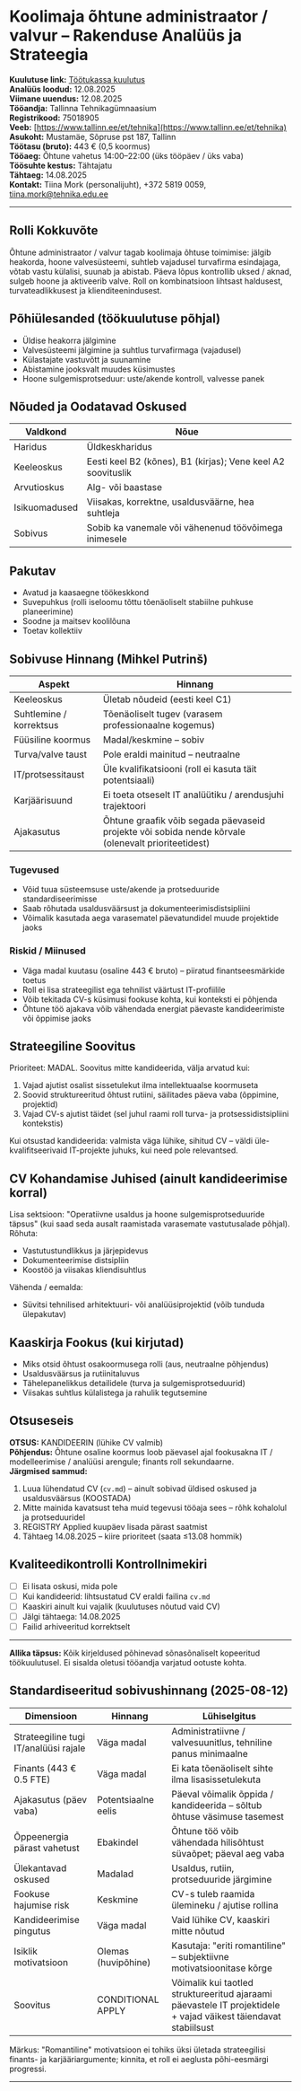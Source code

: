 # Koolimaja õhtune administraator / valvur – Rakenduse Analüüs ja Strateegia

**Kuulutuse link:** [Töötukassa kuulutus](https://www.tootukassa.ee/et/toopakkumised/koolimaja-ohtune-administraator-valvur-798678)  
**Analüüs loodud:** 12.08.2025  
**Viimane uuendus:** 12.08.2025  
**Tööandja:** Tallinna Tehnikagümnaasium  
**Registrikood:** 75018905  
**Veeb:** [https://www.tallinn.ee/et/tehnika](https://www.tallinn.ee/et/tehnika)  
**Asukoht:** Mustamäe, Sõpruse pst 187, Tallinn  
**Töötasu (bruto):** 443 € (0,5 koormus)  
**Tööaeg:** Õhtune vahetus 14:00–22:00 (üks tööpäev / üks vaba)  
**Töösuhte kestus:** Tähtajatu  
**Tähtaeg:** 14.08.2025  
**Kontakt:** Tiina Mork (personalijuht), +372 5819 0059, [tiina.mork@tehnika.edu.ee](mailto:tiina.mork@tehnika.edu.ee)

---

## Rolli Kokkuvõte

Õhtune administraator / valvur tagab koolimaja õhtuse toimimise: jälgib heakorda, hoone valvesüsteemi, suhtleb vajadusel turvafirma esindajaga, võtab vastu külalisi, suunab ja abistab. Päeva lõpus kontrollib uksed / aknad, sulgeb hoone ja aktiveerib valve. Roll on kombinatsioon lihtsast haldusest, turvateadlikkusest ja klienditeenindusest.

## Põhiülesanded (töökuulutuse põhjal)

- Üldise heakorra jälgimine
- Valvesüsteemi jälgimine ja suhtlus turvafirmaga (vajadusel)
- Külastajate vastuvõtt ja suunamine
- Abistamine jooksvalt muudes küsimustes
- Hoone sulgemisprotseduur: uste/akende kontroll, valvesse panek

## Nõuded ja Oodatavad Oskused

| Valdkond | Nõue |
|---------|------|
| Haridus | Üldkeskharidus |
| Keeleoskus | Eesti keel B2 (kõnes), B1 (kirjas); Vene keel A2 soovituslik |
| Arvutioskus | Alg- või baastase |
| Isikuomadused | Viisakas, korrektne, usaldusväärne, hea suhtleja |
| Sobivus | Sobib ka vanemale või vähenenud töövõimega inimesele |

## Pakutav

- Avatud ja kaasaegne töökeskkond
- Suvepuhkus (rolli iseloomu tõttu tõenäoliselt stabiilne puhkuse planeerimine)
- Soodne ja maitsev koolilõuna
- Toetav kollektiiv

## Sobivuse Hinnang (Mihkel Putrinš)

| Aspekt | Hinnang |
|--------|---------|
| Keeleoskus | Ületab nõudeid (eesti keel C1) |
| Suhtlemine / korrektsus | Tõenäoliselt tugev (varasem professionaalne kogemus) |
| Füüsiline koormus | Madal/keskmine – sobiv |
| Turva/valve taust | Pole eraldi mainitud – neutraalne |
| IT/protsessitaust | Üle kvalifikatsiooni (roll ei kasuta täit potentsiaali) |
| Karjäärisuund | Ei toeta otseselt IT analüütiku / arendusjuhi trajektoori |
| Ajakasutus | Õhtune graafik võib segada päevaseid projekte või sobida nende kõrvale (olenevalt prioriteetidest) |

### Tugevused

- Võid tuua süsteemsuse uste/akende ja protseduuride standardiseerimisse
- Saab rõhutada usaldusväärsust ja dokumenteerimisdistsipliini
- Võimalik kasutada aega varasematel päevatundidel muude projektide jaoks

### Riskid / Miinused

- Väga madal kuutasu (osaline 443 € bruto) – piiratud finantseesmärkide toetus
- Roll ei lisa strateegilist ega tehnilist väärtust IT-profiilile
- Võib tekitada CV-s küsimusi fookuse kohta, kui konteksti ei põhjenda
- Õhtune töö ajakava võib vähendada energiat päevaste kandideerimiste või õppimise jaoks

## Strateegiline Soovitus

Prioriteet: MADAL. Soovitus mitte kandideerida, välja arvatud kui:

1. Vajad ajutist osalist sissetulekut ilma intellektuaalse koormuseta
2. Soovid struktureeritud õhtust rutiini, säilitades päeva vaba (õppimine, projektid)
3. Vajad CV-s ajutist täidet (sel juhul raami roll turva- ja protsessidistsipliini kontekstis)

Kui otsustad kandideerida: valmista väga lühike, sihitud CV – väldi üle-kvalifitseerivaid IT-projekte juhuks, kui need pole relevantsed.

## CV Kohandamise Juhised (ainult kandideerimise korral)

Lisa sektsioon: "Operatiivne usaldus ja hoone sulgemisprotseduuride täpsus" (kui saad seda ausalt raamistada varasemate vastutusalade põhjal).  
Rõhuta:

- Vastutustundlikkus ja järjepidevus
- Dokumenteerimise distsipliin
- Koostöö ja viisakas kliendisuhtlus

Vähenda / eemalda:

- Süvitsi tehnilised arhitektuuri- või analüüsiprojektid (võib tunduda ülepakutav)

## Kaaskirja Fookus (kui kirjutad)

- Miks otsid õhtust osakoormusega rolli (aus, neutraalne põhjendus)
- Usaldusväärsus ja rutiinitaluvus
- Tähelepanelikkus detailidele (turva ja sulgemisprotseduurid)
- Viisakas suhtlus külalistega ja rahulik tegutsemine

## Otsuseseis

**OTSUS:** KANDIDEERIN (lühike CV valmib)  
**Põhjendus:** Õhtune osaline koormus loob päevasel ajal fookusakna IT / modelleerimise / analüüsi arengule; finants roll sekundaarne.  
**Järgmised sammud:**  

1. Luua lühendatud CV (`cv.md`) – ainult sobivad üldised oskused ja usaldusväärsus (KOOSTADA)  
2. Mitte mainida kavatsust teha muid tegevusi tööaja sees – rõhk kohalolul ja protseduuridel  
3. REGISTRY Applied kuupäev lisada pärast saatmist  
4. Tähtaeg 14.08.2025 – kiire prioriteet (saata ≤13.08 hommik)

## Kvaliteedikontrolli Kontrollnimekiri

- [ ] Ei lisata oskusi, mida pole  
- [ ] Kui kandideerid: lihtsustatud CV eraldi failina `cv.md`  
- [ ] Kaaskiri ainult kui vajalik (kuulutuses nõutud vaid CV)  
- [ ] Jälgi tähtaega: 14.08.2025  
- [ ] Failid arhiveeritud korrektselt

---

**Allika täpsus:** Kõik kirjeldused põhinevad sõnasõnaliselt kopeeritud töökuulutusel. Ei sisalda oletusi tööandja varjatud ootuste kohta.

## Standardiseeritud sobivushinnang (2025-08-12)

| Dimensioon | Hinnang | Lühiselgitus |
|-----------|---------|--------------|
| Strateegiline tugi IT/analüüsi rajale | Väga madal | Administratiivne / valvesuunitlus, tehniline panus minimaalne |
| Finants (443 € 0.5 FTE) | Väga madal | Ei kata tõenäoliselt sihte ilma lisasissetulekuta |
| Ajakasutus (päev vaba) | Potentsiaalne eelis | Päeval võimalik õppida / kandideerida – sõltub õhtuse väsimuse tasemest |
| Õppeenergia pärast vahetust | Ebakindel | Õhtune töö võib vähendada hilisõhtust süvaõpet; päeval aeg vaba |
| Ülekantavad oskused | Madalad | Usaldus, rutiin, protseduuride järgimine |
| Fookuse hajumise risk | Keskmine | CV-s tuleb raamida ülemineku / ajutise rollina |
| Kandideerimise pingutus | Väga madal | Vaid lühike CV, kaaskiri mitte nõutud |
| Isiklik motivatsioon | Olemas (huvipõhine) | Kasutaja: "eriti romantiline" – subjektiivne motivatsioonitase kõrge |
| Soovitus | CONDITIONAL APPLY | Võimalik kui taotled struktureeritud ajaraami päevastele IT projektidele + vajad väikest täiendavat stabiilsust |

Märkus: "Romantiline" motivatsioon ei tohiks üksi ületada strateegilisi finants- ja karjääriargumente; kinnita, et roll ei aeglusta põhi-eesmärgi progressi.

---
